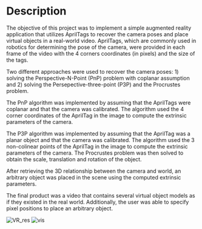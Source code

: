 # Description

The objective of this project was to implement a simple augmented reality application that utilizes AprilTags to recover the camera poses and place virtual objects in a real-world video. AprilTags, which are commonly used in robotics for determining the pose of the camera, were provided in each frame of the video with the 4 corners coordinates (in pixels) and the size of the tags.

Two different approaches were used to recover the camera poses: 1) solving the Perspective-N-Point (PnP) problem with coplanar assumption and 2) solving the Persepective-three-point (P3P) and the Procrustes problem.

The PnP algorithm was implemented by assuming that the AprilTags were coplanar and that the camera was calibrated. The algorithm used the 4 corner coordinates of the AprilTag in the image to compute the extrinsic parameters of the camera.

The P3P algorithm was implemented by assuming that the AprilTag was a planar object and that the camera was calibrated. The algorithm used the 3 non-colinear points of the AprilTag in the image to compute the extrinsic parameters of the camera. The Procrustes problem was then solved to obtain the scale, translation and rotation of the object.

After retrieving the 3D relationship between the camera and world, an arbitrary object was placed in the scene using the computed extrinsic parameters.

The final product was a video that contains several virtual object models as if they existed in the real world. Additionally, the user was able to specify pixel positions to place an arbitrary object.



![VR_res](https://user-images.githubusercontent.com/89912646/215115371-73025e9d-916c-4640-8fbe-e9d2263f3355.gif)
![vis](https://user-images.githubusercontent.com/89912646/215112938-085c7af6-54d3-4d47-b9a6-2b8244e2b0b1.png)
